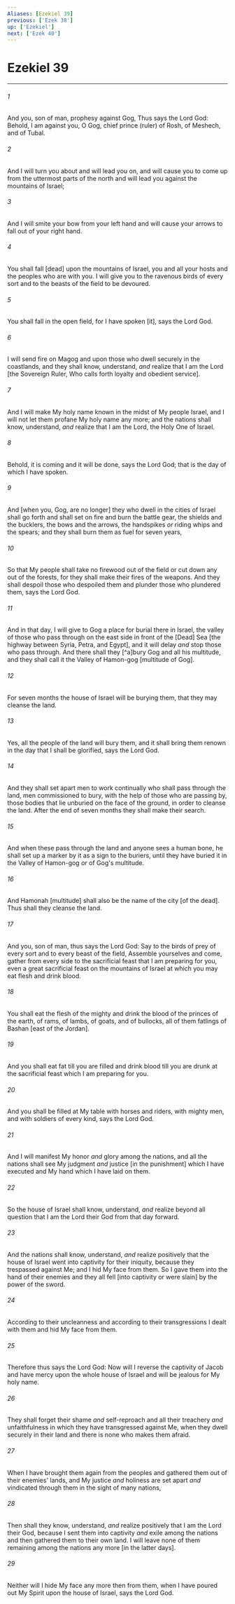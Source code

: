 ```yaml
---
Aliases: [Ezekiel 39]
previous: ['Ezek 38']
up: ['Ezekiel']
next: ['Ezek 40']
---
```

# Ezekiel 39

***














###### 1 






And you, son of man, prophesy against Gog, Thus says the Lord God: Behold, I am against you, O Gog, chief prince (ruler) of Rosh, of Meshech, and of Tubal. 













###### 2 






And I will turn you about and will lead you on, and will cause you to come up from the uttermost parts of the north and will lead you against the mountains of Israel; 













###### 3 






And I will smite your bow from your left hand and will cause your arrows to fall out of your right hand. 













###### 4 






You shall fall [dead] upon the mountains of Israel, you and all your hosts and the peoples who are with you. I will give you to the ravenous birds of every sort and to the beasts of the field to be devoured. 













###### 5 






You shall fall in the open field, for I have spoken [it], says the Lord God. 













###### 6 






I will send fire on Magog and upon those who dwell securely in the coastlands, and they shall know, understand, _and_ realize that I am the Lord [the Sovereign Ruler, Who calls forth loyalty and obedient service]. 













###### 7 






And I will make My holy name known in the midst of My people Israel, and I will not let them profane My holy name any more; and the nations shall know, understand, _and_ realize that I am the Lord, the Holy One of Israel. 













###### 8 






Behold, it is coming and it will be done, says the Lord God; that is the day of which I have spoken. 













###### 9 






And [when you, Gog, are no longer] they who dwell in the cities of Israel shall go forth and shall set on fire and burn the battle gear, the shields and the bucklers, the bows and the arrows, the handspikes _or_ riding whips and the spears; and they shall burn them as fuel for seven years, 













###### 10 






So that My people shall take no firewood out of the field or cut down any out of the forests, for they shall make their fires of the weapons. And they shall despoil those who despoiled them and plunder those who plundered them, says the Lord God. 













###### 11 






And in that day, I will give to Gog a place for burial there in Israel, the valley of those who pass through on the east side in front of the [Dead] Sea [the highway between Syria, Petra, and Egypt], and it will delay _and_ stop those who pass through. And there shall they [^a]bury Gog and all his multitude, and they shall call it the Valley of Hamon-gog [multitude of Gog]. 













###### 12 






For seven months the house of Israel will be burying them, that they may cleanse the land. 













###### 13 






Yes, all the people of the land will bury them, and it shall bring them renown in the day that I shall be glorified, says the Lord God. 













###### 14 






And they shall set apart men to work continually who shall pass through the land, men commissioned to bury, with the help of those who are passing by, those bodies that lie unburied on the face of the ground, in order to cleanse the land. After the end of seven months they shall make their search. 













###### 15 






And when these pass through the land and anyone sees a human bone, he shall set up a marker by it as a sign to the buriers, until they have buried it in the Valley of Hamon-gog _or_ of Gog's multitude. 













###### 16 






And Hamonah [multitude] shall also be the name of the city [of the dead]. Thus shall they cleanse the land. 













###### 17 






And you, son of man, thus says the Lord God: Say to the birds of prey of every sort and to every beast of the field, Assemble yourselves and come, gather from every side to the sacrificial feast that I am preparing for you, even a great sacrificial feast on the mountains of Israel at which you may eat flesh and drink blood. 













###### 18 






You shall eat the flesh of the mighty and drink the blood of the princes of the earth, of rams, of lambs, of goats, and of bullocks, all of them fatlings of Bashan [east of the Jordan]. 













###### 19 






And you shall eat fat till you are filled and drink blood till you are drunk at the sacrificial feast which I am preparing for you. 













###### 20 






And you shall be filled at My table with horses and riders, with mighty men, and with soldiers of every kind, says the Lord God. 













###### 21 






And I will manifest My honor _and_ glory among the nations, and all the nations shall see My judgment _and_ justice [in the punishment] which I have executed and My hand which I have laid on them. 













###### 22 






So the house of Israel shall know, understand, _and_ realize beyond all question that I am the Lord their God from that day forward. 













###### 23 






And the nations shall know, understand, _and_ realize positively that the house of Israel went into captivity for their iniquity, because they trespassed against Me; and I hid My face from them. So I gave them into the hand of their enemies and they all fell [into captivity or were slain] by the power of the sword. 













###### 24 






According to their uncleanness and according to their transgressions I dealt with them and hid My face from them. 













###### 25 






Therefore thus says the Lord God: Now will I reverse the captivity of Jacob and have mercy upon the whole house of Israel and will be jealous for My holy name. 













###### 26 






They shall forget their shame _and_ self-reproach and all their treachery _and_ unfaithfulness in which they have transgressed against Me, when they dwell securely in their land and there is none who makes them afraid. 













###### 27 






When I have brought them again from the peoples and gathered them out of their enemies' lands, and My justice _and_ holiness are set apart _and_ vindicated through them in the sight of many nations, 













###### 28 






Then shall they know, understand, _and_ realize positively that I am the Lord their God, because I sent them into captivity _and_ exile among the nations and then gathered them to their own land. I will leave none of them remaining among the nations any more [in the latter days]. 













###### 29 






Neither will I hide My face any more then from them, when I have poured out My Spirit upon the house of Israel, says the Lord God.
